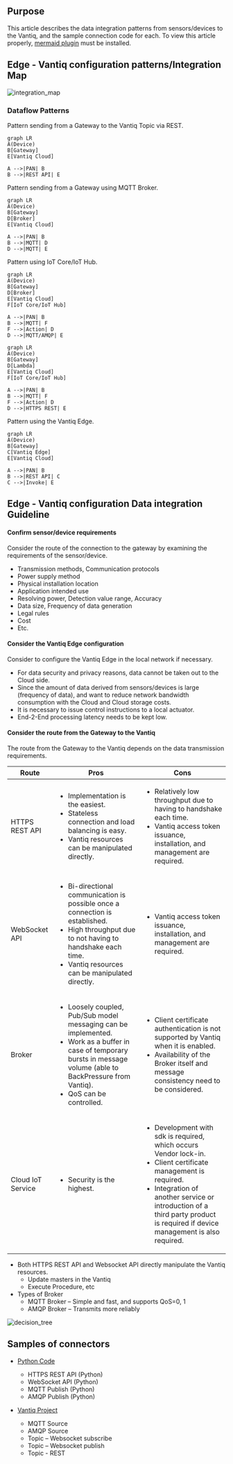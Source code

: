 ## Purpose
This article describes the data integration patterns from sensors/devices to the Vantiq, and the sample connection code for each. To view this article properly, [mermaid plugin](https://github.com/BackMarket/github-mermaid-extension) must be installed.   

## Edge - Vantiq configuration patterns/Integration Map

![integration_map](../../vantiq-device-integration/imgs/device-to-vantiq/integration_map.png)


### Dataflow Patterns
Pattern sending from a Gateway to the Vantiq Topic via REST.
```mermaid
graph LR
A(Device)
B[Gateway]
E[Vantiq Cloud]

A -->|PAN| B
B -->|REST API| E
```
Pattern sending from a Gateway using MQTT Broker.
```mermaid
graph LR
A(Device)
B[Gateway]
D[Broker]
E[Vantiq Cloud]

A -->|PAN| B
B -->|MQTT| D
D -->|MQTT| E
```
Pattern using IoT Core/IoT Hub.
```mermaid
graph LR
A(Device)
B[Gateway]
D[Broker]
E[Vantiq Cloud]
F[IoT Core/IoT Hub]

A -->|PAN| B
B -->|MQTT| F
F -->|Action| D
D -->|MQTT/AMQP| E  
```
```mermaid
graph LR
A(Device)
B[Gateway]
D[Lambda]
E[Vantiq Cloud]
F[IoT Core/IoT Hub]

A -->|PAN| B
B -->|MQTT| F
F -->|Action| D
D -->|HTTPS REST| E  
```
Pattern using the Vantiq Edge.
```mermaid
graph LR
A(Device)
B[Gateway]
C[Vantiq Edge]
E[Vantiq Cloud]

A -->|PAN| B
B -->|REST API| C
C -->|Invoke| E
```


## Edge - Vantiq configuration Data integration Guideline

#### Confirm sensor/device requirements
Consider the route of the connection to the gateway by examining the requirements of the sensor/device.
- Transmission methods, Communication protocols
- Power supply method
- Physical installation location
- Application intended use
- Resolving power, Detection value range, Accuracy
- Data size, Frequency of data generation
- Legal rules
- Cost
- Etc.


#### Consider the Vantiq Edge configuration
Consider to configure the Vantiq Edge in the local network if necessary.
- For data security and privacy reasons, data cannot be taken out to the Cloud side.
- Since the amount of data derived from sensors/devices is large (frequency of data), and want to reduce network bandwidth consumption with the Cloud and Cloud storage costs.
- It is necessary to issue control instructions to a local actuator.
- End-2-End processing latency needs to be kept low.

#### Consider the route from the Gateway to the Vantiq
The route from the Gateway to the Vantiq depends on the data transmission requirements.

 Route  | Pros  | Cons
--|---|--
HTTPS REST API  | <ul><li>Implementation is the easiest.</li><li>Stateless connection and load balancing is easy.</li><li>Vantiq resources can be manipulated directly.</li></ul> |<ul><li>Relatively low throughput due to having to handshake each time.</li><li>Vantiq access token issuance, installation, and management are required.</li></ul>
WebSocket API | <ul><li>Bi-directional communication is possible once a connection is established.</li><li>High throughput due to not having to handshake each time.</li><li>Vantiq resources can be manipulated directly.</li></ul> | <ul><li>Vantiq access token issuance, installation, and management are required.</li></ul>
Broker | <ul><li>Loosely coupled, Pub/Sub model messaging can be implemented.</li><li>Work as a buffer in case of temporary bursts in message volume (able to BackPressure from Vantiq).</li><li>QoS can be controlled.</li></ul> | <ul><li>Client certificate authentication is not supported by Vantiq when it is enabled.</li><li>Availability of the Broker itself and message consistency need to be considered.</li>
Cloud IoT Service | <ul><li>Security is the highest.</li></ul> | <ul><li>Development with sdk is required, which occurs Vendor lock-in.</li><li>Client certificate management is required.</li><li>Integration of another service or introduction of a third party product is required if device management is also required.</li></ul>

  - Both HTTPS REST API and Websocket API directly manipulate the Vantiq resources.
    - Update masters in the Vantiq
    - Execute Procedure, etc
  - Types of Broker
    - MQTT Broker – Simple and fast, and supports QoS=0, 1
    - AMQP Broker – Transmits more reliably

![decision_tree](../../vantiq-device-integration/imgs/device-to-vantiq/decision_tree.png)

## Samples of connectors
- [Python Code](../../vantiq-device-integration/conf/vantiq-restapi-mqtt-amqp-python-sample)
  - HTTPS REST API (Python)
  - WebSocket API (Python)
  - MQTT Publish (Python)
  - AMQP Publish (Python)

- [Vantiq Project](../../vantiq-device-integration/conf/vantiq-restapi-mqtt-amqp-python-sample/vantiq-project-sample.zip)
  - MQTT Source
  - AMQP Source
  - Topic – Websocket subscribe
  - Topic – Websocket publish
  - Topic - REST
